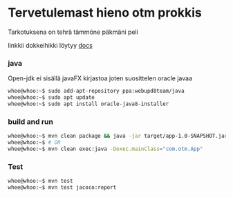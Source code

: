 # Tervetulemast hieno otm prokkis
Tarkotuksena on tehrä tämmöne päkmäni peli

linkkii dokkeihikki löytyy [docs](https://github.com/haapseem/otm-harjoitustyo/tree/master/harjoitustyo/doc)

### java
Open-jdk ei sisällä javaFX kirjastoa joten suosittelen oracle javaa

```bash
whee@whoo:~$ sudo add-apt-repository ppa:webupd8team/java
whee@whoo:~$ sudo apt update
whee@whoo:~$ sudo apt install oracle-java8-installer
```

### build and run
```bash
whee@whoo:~$ mvn clean package && java -jar target/app-1.0-SNAPSHOT.jar
whee@whoo:~$ # OR
whee@whoo:~$ mvn clean exec:java -Dexec.mainClass="com.otm.App"
```

### Test
```bash
whee@whoo:~$ mvn test
whee@whoo:~$ mvn test jacoco:report
```
